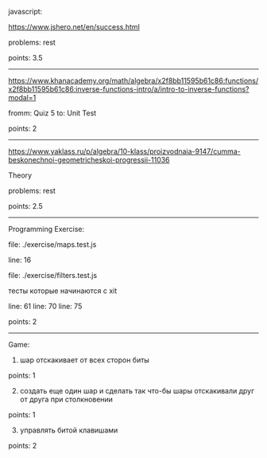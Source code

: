 javascript:

https://www.jshero.net/en/success.html

problems: rest

points: 3.5


---

https://www.khanacademy.org/math/algebra/x2f8bb11595b61c86:functions/x2f8bb11595b61c86:inverse-functions-intro/a/intro-to-inverse-functions?modal=1


fromm: Quiz 5
to: Unit Test

points: 2

---

https://www.yaklass.ru/p/algebra/10-klass/proizvodnaia-9147/cumma-beskonechnoi-geometricheskoi-progressii-11036

Theory

problems: rest

points: 2.5

---

Programming Exercise:

file: ./exercise/maps.test.js

line: 16


file: ./exercise/filters.test.js

тесты которые начинаются с xit

line: 61
line: 70
line: 75

points: 2

---

Game:

1. шар отскакивает от всех сторон биты

points: 1

2. создать еще один шар и сделать так что-бы шары отскакивали
   друг от друга при столкновении

points: 1

3. управлять битой клавишами

points: 2
